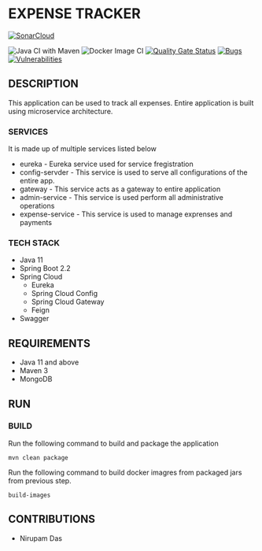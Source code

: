 # EXPENSE TRACKER 

[![SonarCloud](https://sonarcloud.io/images/project_badges/sonarcloud-white.svg)](https://sonarcloud.io/dashboard?id=dasn-TeraBundle_et-app)

![Java CI with Maven](https://github.com/dasn-TeraBundle/expense-tracker/workflows/Java%20CI%20with%20Maven/badge.svg)
![Docker Image CI](https://github.com/dasn-TeraBundle/expense-tracker/workflows/Docker%20Image%20CI/badge.svg)
[![Quality Gate Status](https://sonarcloud.io/api/project_badges/measure?project=dasn-TeraBundle_et-app&metric=alert_status)](https://sonarcloud.io/dashboard?id=dasn-TeraBundle_et-app)
[![Bugs](https://sonarcloud.io/api/project_badges/measure?project=dasn-TeraBundle_et-app&metric=bugs)](https://sonarcloud.io/dashboard?id=dasn-TeraBundle_et-app)
[![Vulnerabilities](https://sonarcloud.io/api/project_badges/measure?project=dasn-TeraBundle_et-app&metric=vulnerabilities)](https://sonarcloud.io/dashboard?id=dasn-TeraBundle_et-app)
                                                              

## DESCRIPTION
This application can be used to track all expenses. Entire application is built using microservice architecture. 

### SERVICES
It is made up of multiple services listed below
* eureka - Eureka service used for service fregistration
* config-servder - This service is used to serve all configurations of the entire app.
* gateway - This service acts as a gateway to entire application
* admin-service - This service is used perform all administrative operations
* expense-service - This service is used to manage exprenses and payments

### TECH STACK

* Java 11
* Spring Boot 2.2
* Spring Cloud
  * Eureka
  * Spring Cloud Config
  * Spring Cloud Gateway
  * Feign
* Swagger
 
## REQUIREMENTS

* Java 11 and above
* Maven 3
* MongoDB

## RUN

### BUILD

Run the following command to build and package the application
```
mvn clean package
```

Run the following command to build docker imagres from packaged jars from previous step.
```
build-images
```
## CONTRIBUTIONS

* Nirupam Das